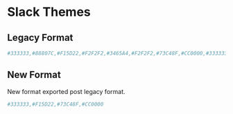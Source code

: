# Slack Themes

## Legacy Format

```bash
#333333,#88807C,#F15D22,#F2F2F2,#3465A4,#F2F2F2,#73C48F,#CC0000,#333333,#F2F2F2
```

## New Format

New format exported post legacy format.

```bash
#333333,#F15D22,#73C48F,#CC0000
```

